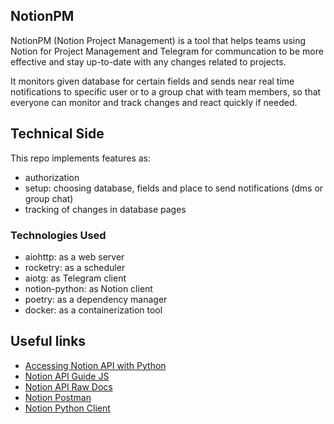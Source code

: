 ## NotionPM

NotionPM (Notion Project Management) is a tool that helps teams using Notion for Project Management
and Telegram for communcation to be more effective and stay up-to-date with any changes related to 
projects.

It monitors given database for certain fields and sends near real time notifications to specific user or
to a group chat with team members, so that everyone can monitor and track changes and react quickly if needed.

## Technical Side

This repo implements features as:
- authorization
- setup: choosing database, fields and place to send notifications (dms or group chat)
- tracking of changes in database pages

### Technologies Used
- aiohttp: as a web server
- rocketry: as a scheduler
- aiotg: as Telegram client
- notion-python: as Notion client
- poetry: as a dependency manager
- docker: as a containerization tool

## Useful links
- [Accessing Notion API with Python](https://thienqc.notion.site/Notion-API-Python-ca0fd21bc224492b8daaf37eb06289e8)
- [Notion API Guide JS](https://developers.notion.com/docs/getting-started)
- [Notion API Raw Docs](https://developers.notion.com/reference)
- [Notion Postman](https://www.postman.com/notionhq/workspace/notion-s-api-workspace/overview)
- [Notion Python Client](https://github.com/ramnes/notion-sdk-py)
